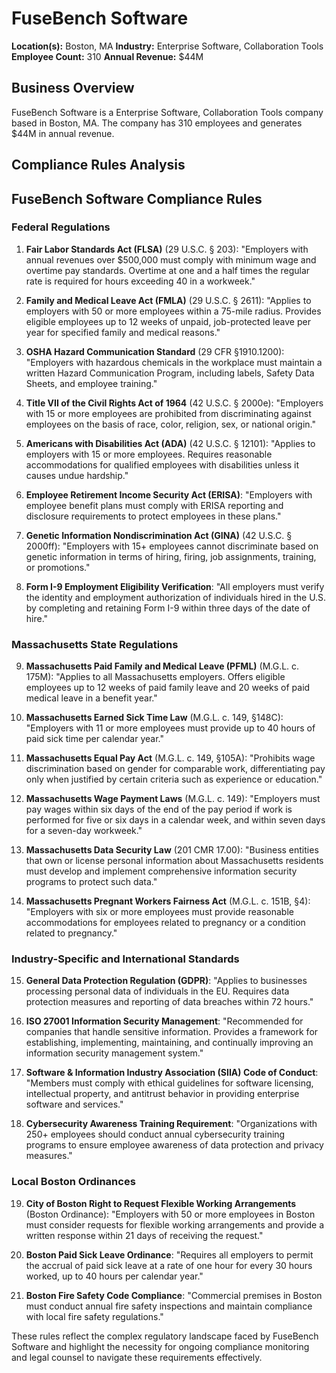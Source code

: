 # FuseBench Software

**Location(s):** Boston, MA
**Industry:** Enterprise Software, Collaboration Tools
**Employee Count:** 310
**Annual Revenue:** $44M

## Business Overview

FuseBench Software is a Enterprise Software, Collaboration Tools company based in Boston, MA. The company has 310 employees and generates $44M in annual revenue.



## Compliance Rules Analysis

## FuseBench Software Compliance Rules

### Federal Regulations

1. **Fair Labor Standards Act (FLSA)** (29 U.S.C. § 203):
   "Employers with annual revenues over $500,000 must comply with minimum wage and overtime pay standards. Overtime at one and a half times the regular rate is required for hours exceeding 40 in a workweek."

2. **Family and Medical Leave Act (FMLA)** (29 U.S.C. § 2611):
   "Applies to employers with 50 or more employees within a 75-mile radius. Provides eligible employees up to 12 weeks of unpaid, job-protected leave per year for specified family and medical reasons."

3. **OSHA Hazard Communication Standard** (29 CFR §1910.1200):
   "Employers with hazardous chemicals in the workplace must maintain a written Hazard Communication Program, including labels, Safety Data Sheets, and employee training."

4. **Title VII of the Civil Rights Act of 1964** (42 U.S.C. § 2000e):
   "Employers with 15 or more employees are prohibited from discriminating against employees on the basis of race, color, religion, sex, or national origin."

5. **Americans with Disabilities Act (ADA)** (42 U.S.C. § 12101):
   "Applies to employers with 15 or more employees. Requires reasonable accommodations for qualified employees with disabilities unless it causes undue hardship."

6. **Employee Retirement Income Security Act (ERISA)**:
   "Employers with employee benefit plans must comply with ERISA reporting and disclosure requirements to protect employees in these plans."

7. **Genetic Information Nondiscrimination Act (GINA)** (42 U.S.C. § 2000ff):
   "Employers with 15+ employees cannot discriminate based on genetic information in terms of hiring, firing, job assignments, training, or promotions."

8. **Form I-9 Employment Eligibility Verification**:
   "All employers must verify the identity and employment authorization of individuals hired in the U.S. by completing and retaining Form I-9 within three days of the date of hire."

### Massachusetts State Regulations

9. **Massachusetts Paid Family and Medical Leave (PFML)** (M.G.L. c. 175M):
   "Applies to all Massachusetts employers. Offers eligible employees up to 12 weeks of paid family leave and 20 weeks of paid medical leave in a benefit year."

10. **Massachusetts Earned Sick Time Law** (M.G.L. c. 149, §148C):
    "Employers with 11 or more employees must provide up to 40 hours of paid sick time per calendar year."

11. **Massachusetts Equal Pay Act** (M.G.L. c. 149, §105A):
    "Prohibits wage discrimination based on gender for comparable work, differentiating pay only when justified by certain criteria such as experience or education."

12. **Massachusetts Wage Payment Laws** (M.G.L. c. 149):
    "Employers must pay wages within six days of the end of the pay period if work is performed for five or six days in a calendar week, and within seven days for a seven-day workweek."

13. **Massachusetts Data Security Law** (201 CMR 17.00):
    "Business entities that own or license personal information about Massachusetts residents must develop and implement comprehensive information security programs to protect such data."

14. **Massachusetts Pregnant Workers Fairness Act** (M.G.L. c. 151B, §4):
    "Employers with six or more employees must provide reasonable accommodations for employees related to pregnancy or a condition related to pregnancy."

### Industry-Specific and International Standards

15. **General Data Protection Regulation (GDPR)**:
    "Applies to businesses processing personal data of individuals in the EU. Requires data protection measures and reporting of data breaches within 72 hours."

16. **ISO 27001 Information Security Management**:
    "Recommended for companies that handle sensitive information. Provides a framework for establishing, implementing, maintaining, and continually improving an information security management system."

17. **Software & Information Industry Association (SIIA) Code of Conduct**:
    "Members must comply with ethical guidelines for software licensing, intellectual property, and antitrust behavior in providing enterprise software and services."

18. **Cybersecurity Awareness Training Requirement**:
    "Organizations with 250+ employees should conduct annual cybersecurity training programs to ensure employee awareness of data protection and privacy measures."

### Local Boston Ordinances

19. **City of Boston Right to Request Flexible Working Arrangements** (Boston Ordinance):
    "Employers with 50 or more employees in Boston must consider requests for flexible working arrangements and provide a written response within 21 days of receiving the request."

20. **Boston Paid Sick Leave Ordinance**:
    "Requires all employers to permit the accrual of paid sick leave at a rate of one hour for every 30 hours worked, up to 40 hours per calendar year."

21. **Boston Fire Safety Code Compliance**:
   "Commercial premises in Boston must conduct annual fire safety inspections and maintain compliance with local fire safety regulations." 

These rules reflect the complex regulatory landscape faced by FuseBench Software and highlight the necessity for ongoing compliance monitoring and legal counsel to navigate these requirements effectively.
